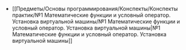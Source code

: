 - [[Предметы/Основы программирования/Конспекты/Конспекты практик/№1 Математические функции и условный оператор. Установка виртуальной машины/№1 Математические функции и условный оператор. Установка виртуальной машины|№1 Математические функции и условный оператор. Установка виртуальной машины]]